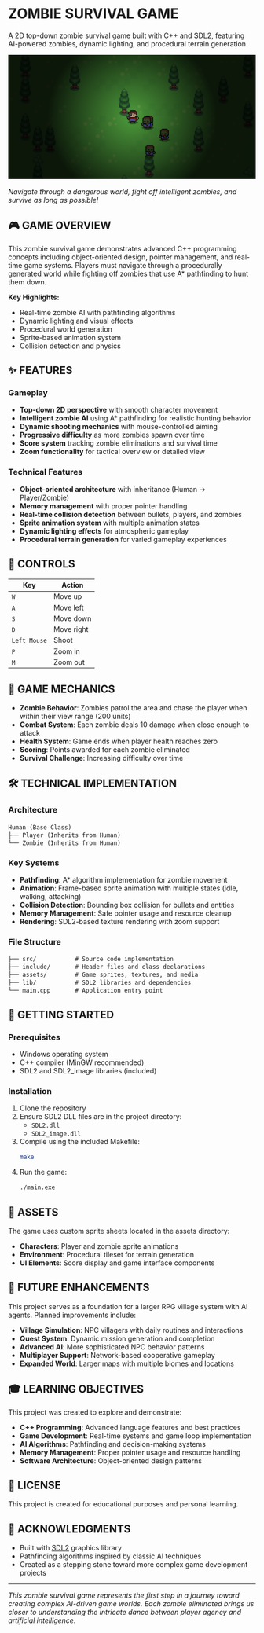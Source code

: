 # ZOMBIE SURVIVAL GAME

A 2D top-down zombie survival game built with C++ and SDL2, featuring AI-powered zombies, dynamic lighting, and procedural terrain generation.

![Game Preview](zombie-game-preview.png)

*Navigate through a dangerous world, fight off intelligent zombies, and survive as long as possible!*

## 🎮 GAME OVERVIEW

This zombie survival game demonstrates advanced C++ programming concepts including object-oriented design, pointer management, and real-time game systems. Players must navigate through a procedurally generated world while fighting off zombies that use A* pathfinding to hunt them down.

**Key Highlights:**
- Real-time zombie AI with pathfinding algorithms
- Dynamic lighting and visual effects
- Procedural world generation
- Sprite-based animation system
- Collision detection and physics

## ✨ FEATURES

### Gameplay
- **Top-down 2D perspective** with smooth character movement
- **Intelligent zombie AI** using A* pathfinding for realistic hunting behavior
- **Dynamic shooting mechanics** with mouse-controlled aiming
- **Progressive difficulty** as more zombies spawn over time
- **Score system** tracking zombie eliminations and survival time
- **Zoom functionality** for tactical overview or detailed view

### Technical Features
- **Object-oriented architecture** with inheritance (Human → Player/Zombie)
- **Memory management** with proper pointer handling
- **Real-time collision detection** between bullets, players, and zombies
- **Sprite animation system** with multiple animation states
- **Dynamic lighting effects** for atmospheric gameplay
- **Procedural terrain generation** for varied gameplay experiences

## 🎯 CONTROLS

| Key | Action |
|-----|--------|
| `W` | Move up |
| `A` | Move left |
| `S` | Move down |
| `D` | Move right |
| `Left Mouse` | Shoot |
| `P` | Zoom in |
| `M` | Zoom out |

## 🧠 GAME MECHANICS

- **Zombie Behavior**: Zombies patrol the area and chase the player when within their view range (200 units)
- **Combat System**: Each zombie deals 10 damage when close enough to attack
- **Health System**: Game ends when player health reaches zero
- **Scoring**: Points awarded for each zombie eliminated
- **Survival Challenge**: Increasing difficulty over time

## 🛠️ TECHNICAL IMPLEMENTATION

### Architecture
```
Human (Base Class)
├── Player (Inherits from Human)
└── Zombie (Inherits from Human)
```

### Key Systems
- **Pathfinding**: A* algorithm implementation for zombie movement
- **Animation**: Frame-based sprite animation with multiple states (idle, walking, attacking)
- **Collision Detection**: Bounding box collision for bullets and entities
- **Memory Management**: Safe pointer usage and resource cleanup
- **Rendering**: SDL2-based texture rendering with zoom support

### File Structure
```
├── src/           # Source code implementation
├── include/       # Header files and class declarations
├── assets/        # Game sprites, textures, and media
├── lib/           # SDL2 libraries and dependencies
└── main.cpp       # Application entry point
```

## 🚀 GETTING STARTED

### Prerequisites
- Windows operating system
- C++ compiler (MinGW recommended)
- SDL2 and SDL2_image libraries (included)

### Installation
1. Clone the repository
2. Ensure SDL2 DLL files are in the project directory:
   - `SDL2.dll`
   - `SDL2_image.dll`
3. Compile using the included Makefile:
   ```bash
   make
   ```
4. Run the game:
   ```bash
   ./main.exe
   ```

## 🎨 ASSETS

The game uses custom sprite sheets located in the assets directory:
- **Characters**: Player and zombie sprite animations
- **Environment**: Procedural tileset for terrain generation
- **UI Elements**: Score display and game interface components

## 🔮 FUTURE ENHANCEMENTS

This project serves as a foundation for a larger RPG village system with AI agents. Planned improvements include:

- **Village Simulation**: NPC villagers with daily routines and interactions
- **Quest System**: Dynamic mission generation and completion
- **Advanced AI**: More sophisticated NPC behavior patterns
- **Multiplayer Support**: Network-based cooperative gameplay
- **Expanded World**: Larger maps with multiple biomes and locations

## 🎓 LEARNING OBJECTIVES

This project was created to explore and demonstrate:
- **C++ Programming**: Advanced language features and best practices
- **Game Development**: Real-time systems and game loop implementation
- **AI Algorithms**: Pathfinding and decision-making systems
- **Memory Management**: Proper pointer usage and resource handling
- **Software Architecture**: Object-oriented design patterns

## 📄 LICENSE

This project is created for educational purposes and personal learning.

## 🙏 ACKNOWLEDGMENTS

- Built with [SDL2](https://www.libsdl.org/) graphics library
- Pathfinding algorithms inspired by classic AI techniques
- Created as a stepping stone toward more complex game development projects

---

*This zombie survival game represents the first step in a journey toward creating complex AI-driven game worlds. Each zombie eliminated brings us closer to understanding the intricate dance between player agency and artificial intelligence.*
```